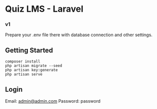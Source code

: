 # Quiz LMS - Laravel
### v1

Prepare your .env file there with database connection and other settings.

## Getting Started

```
composer install
php artisan migrate --seed
php artisan key:generate
php artisan serve
```

## Login

Email: admin@admin.com
Password: password